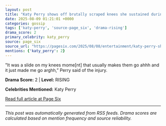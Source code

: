 ```yaml
---
layout: post
title: "Katy Perry shows off brutally scraped knees she sustained during her ‘Lifetimes’ tour"
date: 2025-08-09 01:21:01 +0000
categories: gossip
tags: ['katy-perry', 'source-page_six', 'drama-rising']
drama_score: 2
primary_celebrity: katy_perry
source: page_six
source_url: "https://pagesix.com/2025/08/08/entertainment/katy-perry-shows-off-brutally-scraped-knees-she-sustained-during-lifetimes-tour/"
mentions: {'katy_perry': 2}
---
```


"It was a slide on my knees mome[nt] that usually makes them go ahhh and it just made me go arghh,” Perry said of the injury.

**Drama Score:** 2 | **Level:** RISING

**Celebrities Mentioned:** Katy Perry

[Read full article at Page Six](https://pagesix.com/2025/08/08/entertainment/katy-perry-shows-off-brutally-scraped-knees-she-sustained-during-lifetimes-tour/)

---
*This post was automatically generated from RSS feeds. Drama scores are calculated based on mention frequency and source reliability.*
